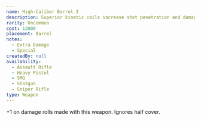 ```yaml
---
name: High-Caliber Barrel I
description: Superior kinetic coils increase shot penetration and damage.
rarity: Uncommon
cost: 12000
placement: Barrel
notes:
  - Extra Damage
  - Special
createdBy: null
availability:
  - Assault Rifle
  - Heavy Pistol
  - SMG
  - Shotgun
  - Sniper Rifle
type: Weapon
---
```

+1 on damage rolls made with this weapon. Ignores half cover.

